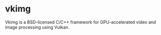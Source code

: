 # vkimg
Vkimg  is a BSD-licensed C/C++ framework for GPU-accelerated video and image processing using Vulkan.
